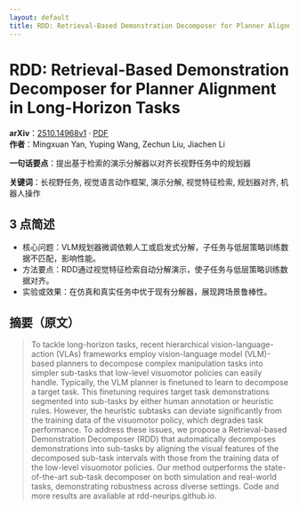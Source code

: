 ```yaml
---
layout: default
title: RDD: Retrieval-Based Demonstration Decomposer for Planner Alignment in Long-Horizon Tasks
---
```


# RDD: Retrieval-Based Demonstration Decomposer for Planner Alignment in Long-Horizon Tasks
**arXiv**：[2510.14968v1](https://arxiv.org/abs/2510.14968) · [PDF](https://arxiv.org/pdf/2510.14968.pdf)  
**作者**：Mingxuan Yan, Yuping Wang, Zechun Liu, Jiachen Li  

**一句话要点**：提出基于检索的演示分解器以对齐长视野任务中的规划器

**关键词**：长视野任务, 视觉语言动作框架, 演示分解, 视觉特征检索, 规划器对齐, 机器人操作

## 3 点简述
- 核心问题：VLM规划器微调依赖人工或启发式分解，子任务与低层策略训练数据不匹配，影响性能。
- 方法要点：RDD通过视觉特征检索自动分解演示，使子任务与低层策略训练数据对齐。
- 实验或效果：在仿真和真实任务中优于现有分解器，展现跨场景鲁棒性。

## 摘要（原文）

> To tackle long-horizon tasks, recent hierarchical vision-language-action
> (VLAs) frameworks employ vision-language model (VLM)-based planners to
> decompose complex manipulation tasks into simpler sub-tasks that low-level
> visuomotor policies can easily handle. Typically, the VLM planner is finetuned
> to learn to decompose a target task. This finetuning requires target task
> demonstrations segmented into sub-tasks by either human annotation or heuristic
> rules. However, the heuristic subtasks can deviate significantly from the
> training data of the visuomotor policy, which degrades task performance. To
> address these issues, we propose a Retrieval-based Demonstration Decomposer
> (RDD) that automatically decomposes demonstrations into sub-tasks by aligning
> the visual features of the decomposed sub-task intervals with those from the
> training data of the low-level visuomotor policies. Our method outperforms the
> state-of-the-art sub-task decomposer on both simulation and real-world tasks,
> demonstrating robustness across diverse settings. Code and more results are
> available at rdd-neurips.github.io.

